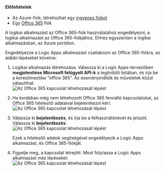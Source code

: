 #### <a name="prerequisites"></a>Előfeltételek
* Az Azure-fiók; létrehozhat egy [ingyenes fiókot](https://azure.microsoft.com/free)
* Egy [Office 365](https://office365.com) fiók  

A logikai alkalmazást az Office 365-fiók használatához engedélyezni, a logikai alkalmazást az Office 365-fiókjához. Ehhez egyszerűen a logikai alkalmazásban, az Azure portálon.  

Engedélyezze a Logic Apps alkalmazást csatlakozni az Office 365-fiókra, az alábbi lépéseket követve:

1. Logikai alkalmazás létrehozása. Válassza ki a Logic Apps-tervezőben **megjelenítése Microsoft felügyelt API-k** a legördülő listában, és írja be a keresőmezőbe "office 365". Az eseményindítók és műveletek közül választhat:  
    ![Az Office 365 kapcsolat létrehozását lépést](./media/connectors-create-api-office365-outlook/office365-sendemail.png)  
2. Ha korábban még nem létrehozott Office 365 fennálló kapcsolatokat, az Office 365 hitelesítő adataival bejelentkezni kéri:  
    ![Az Office 365 kapcsolat létrehozását lépést](./media/connectors-create-api-office365-outlook/office365-signin.png)  
3. Válassza ki **bejelentkezés**, és írja be a felhasználónevet és jelszót. Válassza ki **bejelentkezés**:  
    ![Az Office 365 kapcsolat létrehozását lépést](./media/connectors-create-api-office365-outlook/office365-usernamepassword.png)
   
    Ezek a hitelesítő adatok segítségével engedélyezik a Logic Apps alkalmazást, és Office 365-fiókját. 
4. Figyelje meg, a kapcsolat létrejött. Most folytassa a Logic Apps alkalmazást más lépéseket:   
    ![Az Office 365 kapcsolat létrehozását lépést](./media/connectors-create-api-office365-outlook/office365-sendemailproperties.png)  

